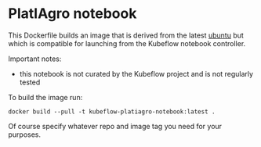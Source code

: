 # PlatIAgro notebook

This Dockerfile builds an image that is derived from the latest [ubuntu](https://hub.docker.com/_/ubuntu/) but which is compatible for launching from the Kubeflow notebook controller.

Important notes:
* this notebook is not curated by the Kubeflow project and is not regularly tested

To build the image run:
```
docker build --pull -t kubeflow-platiagro-notebook:latest .
```
Of course specify whatever repo and image tag you need for your purposes.
